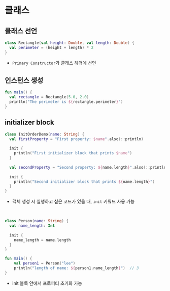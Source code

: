 # 클래스

## 클래스 선언

```kotlin
class Rectangle(val height: Double, val length: Double) {
  val perimeter = (height + length) * 2
}
```

+ `Primary Constructor`가 클래스 헤더에 선언

## 인스턴스 생성
```kotlin
fun main() {
  val rectangle = Rectangle(5.0, 2.0)
  println("The perimeter is ${rectangle.perimeter}")
}
```

## initializer block

```kotlin
class InitOrderDemo(name: String) {
  val firstProperty = "First property: $name".also(::println)
    
  init {
    println("First initializer block that prints $name")
  }
    
  val secondProperty = "Second property: ${name.length}".also(::println)
    
  init {
    println("Second initializer block that prints ${name.length}")
  }
}
```

+ 객체 생성 시 실행하고 싶은 코드가 있을 때, `init` 키워드 사용 가능
<br>

```kotlin
class Person(name: String) {
  val name_length: Int
    
  init {
    name_length = name.length
  }
}

fun main() {
    val person1 = Person("lee")
    println("length of name: ${person1.name_length}")  // 3
}
```

+ init 블록 안에서 프로퍼티 초기화 가능
